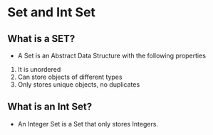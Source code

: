 # Set and Int Set

## What is a SET?

* A Set is an Abstract Data Structure with the following properties
1) It is unordered
2) Can store objects of different types
3) Only stores unique objects, no duplicates

## What is an Int Set?

* An Integer Set is a Set that only stores Integers.